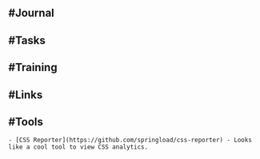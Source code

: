 ## #Journal
## #Tasks
## #Training
## #Links
## #Tools
	- [CSS Reporter](https://github.com/springload/css-reporter) - Looks like a cool tool to view CSS analytics.